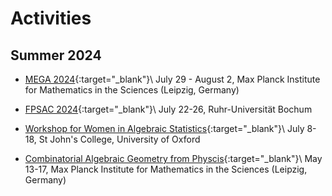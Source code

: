 # Activities

## Summer 2024

* [MEGA 2024](https://www.mis.mpg.de/events/series/mega-2024){:target="_blank"}\\
July 29 - August 2, Max Planck Institute for Mathematics in the Sciences (Leipzig, Germany)

* [FPSAC 2024](https://fpsac2024.rub.de){:target="_blank"}\\
July 22-26, Ruhr-Universität Bochum

* [Workshop for Women in Algebraic Statistics](https://sites.google.com/view/jane-ivy-coons/women-in-alg-stat?authuser=0){:target="_blank"}\\
July 8-18, St John's College, University of Oxford

* [Combinatorial Algebraic Geometry from Physcis](https://www.mis.mpg.de/events/series/combinatorial-algebraic-geometry-from-physics){:target="_blank"}\\
May 13-17, Max Planck Institute for Mathematics in the Sciences (Leipzig, Germany)

